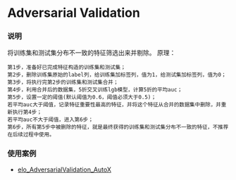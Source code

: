 # Adversarial Validation
### 说明
将训练集和测试集分布不一致的特征筛选出来并剔除。
原理：
```
第1步，准备好已完成特征构造的训练集和测试集；
第2步，删除训练集原始的label列，给训练集加标签列，值为1，给测试集加标签列，值为0；
第3步，将执行完第2步的训练集和测试集合并；
第4步，利用合并后的数据集，5折交叉训练lgb模型，计算5折的平均auc；
第5步，设置一定的阈值(默认阈值为0.6，阈值必须大于0.5)；
若平均auc大于阈值，记录特征重要性最高的特征，并将这个特征从合并的数据集中删除，并重新执行第4步；
若平均auc不大于阈值，进入第6步；
第6步，所有第5步中被删除的特征，就是最终获得的训练集和测试集分布不一致的特征，不推荐在后续过程中使用。
```
### 使用案例
- [elo_AdversarialValidation_AutoX](https://www.kaggle.com/code/poteman/elo-adversarialvalidation-autox)


